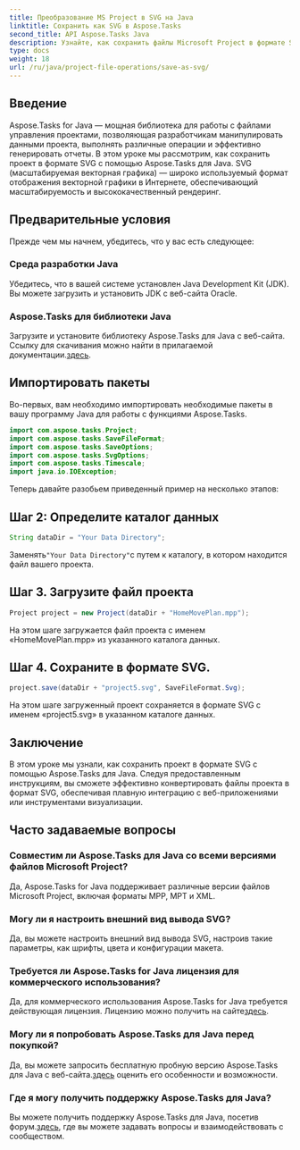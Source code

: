 ```yaml
---
title: Преобразование MS Project в SVG на Java
linktitle: Сохранить как SVG в Aspose.Tasks
second_title: API Aspose.Tasks Java
description: Узнайте, как сохранить файлы Microsoft Project в формате SVG на Java с помощью библиотеки Aspose.Tasks. Пошаговое руководство с примерами кода.
type: docs
weight: 18
url: /ru/java/project-file-operations/save-as-svg/
---
```

## Введение
Aspose.Tasks for Java — мощная библиотека для работы с файлами управления проектами, позволяющая разработчикам манипулировать данными проекта, выполнять различные операции и эффективно генерировать отчеты. В этом уроке мы рассмотрим, как сохранить проект в формате SVG с помощью Aspose.Tasks для Java. SVG (масштабируемая векторная графика) — широко используемый формат отображения векторной графики в Интернете, обеспечивающий масштабируемость и высококачественный рендеринг.
## Предварительные условия
Прежде чем мы начнем, убедитесь, что у вас есть следующее:
### Среда разработки Java
Убедитесь, что в вашей системе установлен Java Development Kit (JDK). Вы можете загрузить и установить JDK с веб-сайта Oracle.
### Aspose.Tasks для библиотеки Java
 Загрузите и установите библиотеку Aspose.Tasks для Java с веб-сайта. Ссылку для скачивания можно найти в прилагаемой документации.[здесь](https://releases.aspose.com/tasks/java/).

## Импортировать пакеты
Во-первых, вам необходимо импортировать необходимые пакеты в вашу программу Java для работы с функциями Aspose.Tasks.

```java
import com.aspose.tasks.Project;
import com.aspose.tasks.SaveFileFormat;
import com.aspose.tasks.SaveOptions;
import com.aspose.tasks.SvgOptions;
import com.aspose.tasks.Timescale;
import java.io.IOException;
```

Теперь давайте разобьем приведенный пример на несколько этапов:
## Шаг 2: Определите каталог данных
```java
String dataDir = "Your Data Directory";
```
 Заменять`"Your Data Directory"`с путем к каталогу, в котором находится файл вашего проекта.
## Шаг 3. Загрузите файл проекта
```java
Project project = new Project(dataDir + "HomeMovePlan.mpp");
```
На этом шаге загружается файл проекта с именем «HomeMovePlan.mpp» из указанного каталога данных.
## Шаг 4. Сохраните в формате SVG.
```java
project.save(dataDir + "project5.svg", SaveFileFormat.Svg);
```
На этом шаге загруженный проект сохраняется в формате SVG с именем «project5.svg» в указанном каталоге данных.

## Заключение
В этом уроке мы узнали, как сохранить проект в формате SVG с помощью Aspose.Tasks для Java. Следуя предоставленным инструкциям, вы сможете эффективно конвертировать файлы проекта в формат SVG, обеспечивая плавную интеграцию с веб-приложениями или инструментами визуализации.
## Часто задаваемые вопросы
### Совместим ли Aspose.Tasks для Java со всеми версиями файлов Microsoft Project?
Да, Aspose.Tasks for Java поддерживает различные версии файлов Microsoft Project, включая форматы MPP, MPT и XML.
### Могу ли я настроить внешний вид вывода SVG?
Да, вы можете настроить внешний вид вывода SVG, настроив такие параметры, как шрифты, цвета и конфигурации макета.
### Требуется ли Aspose.Tasks for Java лицензия для коммерческого использования?
 Да, для коммерческого использования Aspose.Tasks for Java требуется действующая лицензия. Лицензию можно получить на сайте[здесь](https://purchase.aspose.com/temporary-license/).
### Могу ли я попробовать Aspose.Tasks для Java перед покупкой?
 Да, вы можете запросить бесплатную пробную версию Aspose.Tasks для Java с веб-сайта.[здесь](https://purchase.aspose.com/buy) оценить его особенности и возможности.
### Где я могу получить поддержку Aspose.Tasks для Java?
 Вы можете получить поддержку Aspose.Tasks для Java, посетив форум.[здесь](https://forum.aspose.com/c/tasks/15), где вы можете задавать вопросы и взаимодействовать с сообществом.